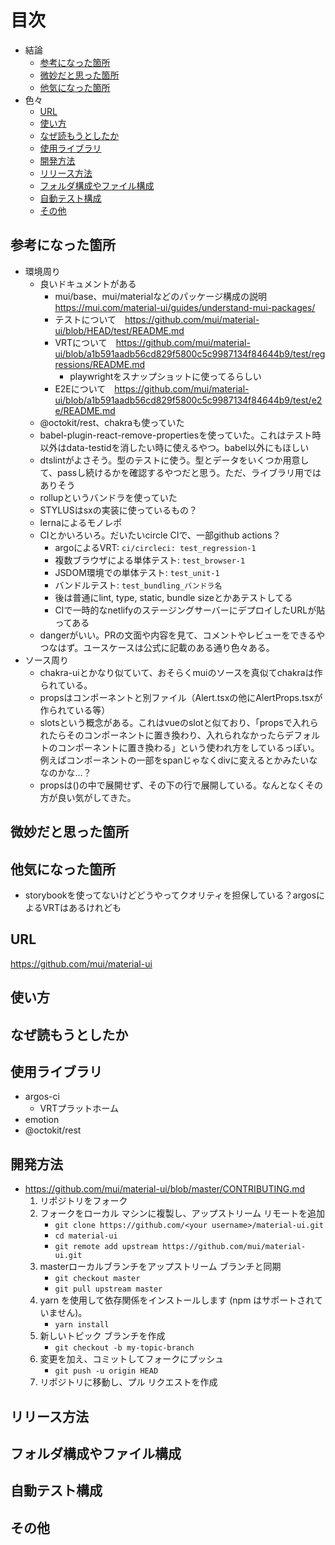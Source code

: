 # 目次

- 結論
  - [参考になった箇所](#参考になった箇所)
  - [微妙だと思った箇所](#微妙だと思った箇所)
  - [他気になった箇所](#他気になった箇所)
- 色々
  - [URL](#url)
  - [使い方](#使い方)
  - [なぜ読もうとしたか](#なぜ読もうとしたか)
  - [使用ライブラリ](#使用ライブラリ)
  - [開発方法](#開発方法)
  - [リリース方法](#リリース方法)
  - [フォルダ構成やファイル構成](#フォルダ構成やファイル構成)
  - [自動テスト構成](#自動テスト構成)
  - [その他](#その他)

## 参考になった箇所

- 環境周り
  - 良いドキュメントがある
    - mui/base、mui/materialなどのパッケージ構成の説明　<https://mui.com/material-ui/guides/understand-mui-packages/>
    - テストについて　<https://github.com/mui/material-ui/blob/HEAD/test/README.md>
    - VRTについて　<https://github.com/mui/material-ui/blob/a1b591aadb56cd829f5800c5c9987134f84644b9/test/regressions/README.md>
      - playwrightをスナップショットに使ってるらしい
    - E2Eについて　<https://github.com/mui/material-ui/blob/a1b591aadb56cd829f5800c5c9987134f84644b9/test/e2e/README.md>
  - @octokit/rest、chakraも使っていた
  - babel-plugin-react-remove-propertiesを使っていた。これはテスト時以外はdata-testidを消したい時に使えるやつ。babel以外にもほしい
  - dtslintがよさそう。型のテストに使う。型とデータをいくつか用意して、passし続けるかを確認するやつだと思う。ただ、ライブラリ用ではありそう
  - rollupというバンドラを使っていた
  - STYLUSはsxの実装に使っているもの？
  - lernaによるモノレポ
  - CIとかいろいろ。だいたいcircle CIで、一部github actions？
    - argoによるVRT: `ci/circleci: test_regression-1`
    - 複数ブラウザによる単体テスト: `test_browser-1`
    - JSDOM環境での単体テスト: `test_unit-1`
    - バンドルテスト: `test_bundling_バンドラ名`
    - 後は普通にlint, type, static, bundle sizeとかあテストしてる
    - CIで一時的なnetlifyのステージングサーバーにデプロイしたURLが貼ってある
  - dangerがいい。PRの文面や内容を見て、コメントやレビューをできるやつなはず。ユースケースは公式に記載のある通り色々ある。
- ソース周り
  - chakra-uiとかなり似ていて、おそらくmuiのソースを真似てchakraは作られている。
  - propsはコンポーネントと別ファイル（Alert.tsxの他にAlertProps.tsxが作られている等）
  - slotsという概念がある。これはvueのslotと似ており、「propsで入れられたらそのコンポーネントに置き換わり、入れられなかったらデフォルトのコンポーネントに置き換わる」という使われ方をしているっぽい。例えばコンポーネントの一部をspanじゃなくdivに変えるとかみたいななのかな…？
  - propsは()の中で展開せず、その下の行で展開している。なんとなくその方が良い気がしてきた。

## 微妙だと思った箇所

## 他気になった箇所

- storybookを使ってないけどどうやってクオリティを担保している？argosによるVRTはあるけれども

## URL

<https://github.com/mui/material-ui>

## 使い方

## なぜ読もうとしたか

## 使用ライブラリ

- argos-ci
  - VRTプラットホーム
- emotion
- @octokit/rest

## 開発方法

- <https://github.com/mui/material-ui/blob/master/CONTRIBUTING.md>
  1. リポジトリをフォーク
  2. フォークをローカル マシンに複製し、アップストリーム リモートを追加
      - `git clone https://github.com/<your username>/material-ui.git`
      - `cd material-ui`
      - `git remote add upstream https://github.com/mui/material-ui.git`
  3. masterローカルブランチをアップストリーム ブランチと同期
      - `git checkout master`
      - `git pull upstream master`
  4. yarn を使用して依存関係をインストールします (npm はサポートされていません)。
      - `yarn install`
  5. 新しいトピック ブランチを作成
      - `git checkout -b my-topic-branch`
  6. 変更を加え、コミットしてフォークにプッシュ
      - `git push -u origin HEAD`
  7. リポジトリに移動し、プル リクエストを作成

## リリース方法

## フォルダ構成やファイル構成

## 自動テスト構成

## その他
